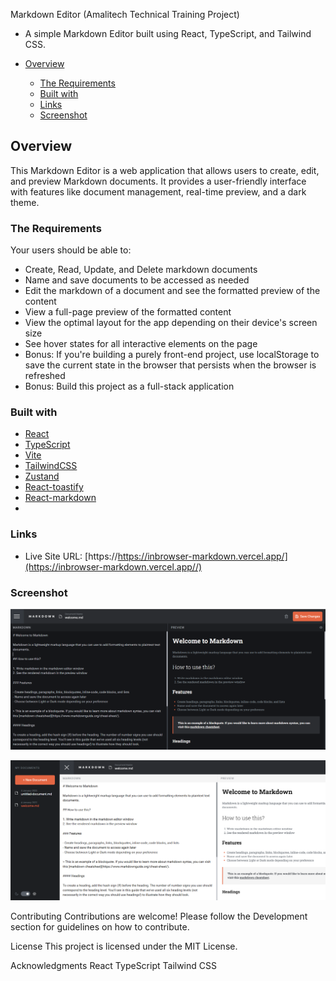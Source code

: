 
Markdown Editor (Amalitech Technical Training Project)
- A simple Markdown Editor built using React, TypeScript, and Tailwind CSS. 

- [Overview](#overview)
  - [The Requirements](#the-requirement)
  - [Built with](#built-with)
  - [Links](#links)
  - [Screenshot](#screenshot)

## Overview
This Markdown Editor is a web application that allows users to create, edit, and preview Markdown documents. It provides a user-friendly interface with features like document management, real-time preview, and a dark theme.

### The Requirements

Your users should be able to:
-  Create, Read, Update, and Delete markdown documents
-  Name and save documents to be accessed as needed
-  Edit the markdown of a document and see the formatted preview of the content
-  View a full-page preview of the formatted content
-  View the optimal layout for the app depending on their device's screen size
-  See hover states for all interactive elements on the page
-  Bonus: If you're building a purely front-end project, use localStorage to save the current
state in the browser that persists when the browser is refreshed
-  Bonus: Build this project as a full-stack application

### Built with

- [React](https://reactjs.org/)
- [TypeScript](https://www.typescriptlang.org/)
- [Vite](https://vitejs.dev/)
- [TailwindCSS](https://tailwindcss.com/)
- [Zustand](https://github.com/pmndrs/zustand)
- [React-toastify](https://fkhadra.github.io/react-toastify/)
- [React-markdown](https://github.com/remarkjs/react-markdown)
-

### Links

- Live Site URL: [https://https://inbrowser-markdown.vercel.app/](https://inbrowser-markdown.vercel.app//)

### Screenshot

![home-desktop](./screenshots/home.png)

![sidebar-desktop](./screenshots/sidebar.png)



Contributing
Contributions are welcome! Please follow the Development section for guidelines on how to contribute.

License
This project is licensed under the MIT License.

Acknowledgments
React
TypeScript
Tailwind CSS

